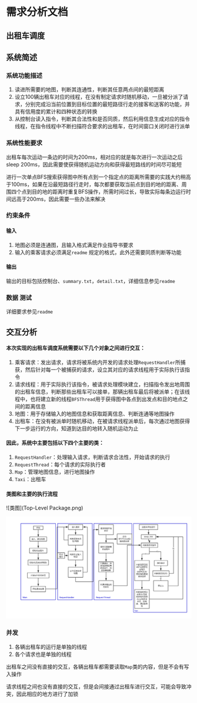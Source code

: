 # 需求分析文档

## 出租车调度



## 系统简述

### 系统功能描述

1. 读进所需要的地图，判断其连通性，判断其任意两点间的最短距离
2. 设立100辆出租车对应的线程，在没有制定请求时随机移动，一旦被分派了请求，分别完成沿当前位置到目标位置的最短路径行走的接客和送客的功能，并具有信用度的累计和四种状态的转换
3. 从控制台读入指令，判断其合法性和是否同质，然后利用信息生成对应的指令线程，在指令线程中不断扫描符合要求的出租车，在时间窗口关闭时进行派单

### 系统性能要求

出租车每次运动一条边的时间为200ms，相对应的就是每次进行一次运动之后sleep 200ms，因此需要使获得随机运动方向和获得最短路线的时间尽可能短

进行一次单点BFS搜索获得图中所有点到一个指定点的距离所需要的实践大约稍高于100ms，如果在沿最短路径行走时，每次都要获取当前点到目的地的距离、周围四个点到目的地的距离时重复BFS操作，所需时间过长，导致实际每条边运行时间远高于200ms，因此需要一些办法来解决

### 约束条件

#### 输入

1. 地图必须是连通图，且输入格式满足作业指导书要求
2. 输入的乘客请求必须满足`readme` 规定的格式，此外还需要同质判断等功能

#### 输出

输出的目标包括控制台、`summary.txt`，`detail.txt`，详细信息参见`readme`

### 数据 测试

详细要求参见`readme`

## 交互分析

#### 本次实现的出租车调度系统需要以下几个对象之间进行交互：

1. 乘客请求：发出请求，请求将被系统内开发的请求处理`RequestHandler`所捕获，然后针对每一个被捕获的请求，设立其对应的请求线程用于实际执行该指令
2. 请求线程：用于实际执行该指令，被请求处理模块建立，扫描指令发出地周围的出租车信息，判断那些出租车可以接单，那辆出租车最后将被派单；在该线程中，也将建立新的线程`BFSThread`用于获得图中各点到出发点和目的地点之间的距离信息
3. 地图：用于存储输入的地图信息和获取距离信息、判断连通等地图操作
4. 出租车：在没有被派单时随机移动，在被请求线程派单后，每次通过地图获得下一步运行的方向，知道到达目的地转入随机运动为止

#### 因此，系统中主要包括以下四个主要的类：

1. `RequestHandler`：处理输入请求，判断请求合法性，开始请求的执行
2. `RequestThread`：每个请求的实际执行者
3. `Map`：管理地图信息，进行地图操作
4. `Taxi`：出租车

#### 类图和主要的执行流程

![类图](Top-Level Package.png)

![流程图](Flowchart.png)

### 并发

1. 各辆出租车的运行是单独的线程
2. 各个请求也是单独的线程

出租车之间没有直接的交互，各辆出租车都需要读取`Map`类的内容，但是不会有写入操作

请求线程之间也没有直接的交互，但是会间接通过出租车进行交互，可能会导致冲突，因此相应的地方进行了加锁